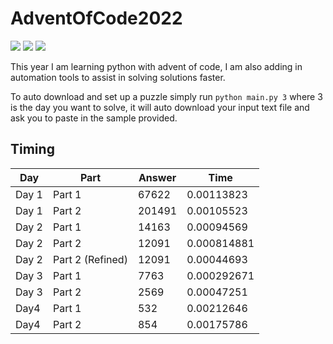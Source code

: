 # AdventOfCode2022

![](https://img.shields.io/badge/day%20📅-4-blue)
![](https://img.shields.io/badge/stars%20⭐-6-yellow)
![](https://img.shields.io/badge/days%20completed-3-red)

This year I am learning python with advent of code, I am also adding in automation tools to assist in solving solutions 
faster.

To auto download and set up a puzzle simply run `python main.py 3` where 3 is the day you want to solve, it will auto 
download your input text file and ask you to paste in the sample provided.

## Timing
| Day   | Part             |   Answer |        Time |
|-------|------------------|----------|-------------|
| Day 1 | Part 1           |    67622 | 0.00113823  |
| Day 1 | Part 2           |   201491 | 0.00105523  |
| Day 2 | Part 1           |    14163 | 0.00094569  |
| Day 2 | Part 2           |    12091 | 0.000814881 |
| Day 2 | Part 2 (Refined) |    12091 | 0.00044693  |
| Day 3 | Part 1           |     7763 | 0.000292671 |
| Day 3 | Part 2           |     2569 | 0.00047251  |
| Day4  | Part 1           |      532 | 0.00212646  |
| Day4  | Part 2           |      854 | 0.00175786  |